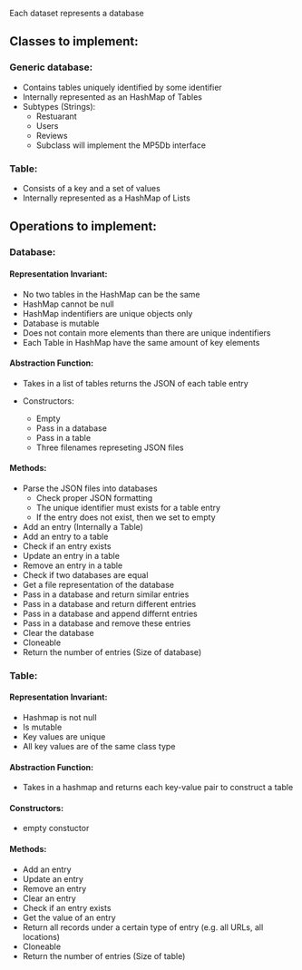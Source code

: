 Each dataset represents a database  

## Classes to implement:  

### Generic database:
  - Contains tables uniquely identified by some identifier
  - Internally represented as an HashMap of Tables
  - Subtypes (Strings):
	  - Restuarant
	  - Users
	  - Reviews
	  - Subclass will implement the MP5Db interface

### Table:  
- Consists of a key and a set of values
- Internally represented as a HashMap of Lists


## Operations to implement:

### Database:

#### Representation Invariant:
- No two tables in the HashMap can be the same
- HashMap cannot be null
- HashMap indentifiers are unique objects only
- Database is mutable
- Does not contain more elements than there are unique indentifiers
- Each Table in HashMap have the same amount of key elements  

#### Abstraction Function:
- Takes in a list of tables returns the JSON of each table entry  

- Constructors:
	- Empty
	- Pass in a database
	- Pass in a table
	- Three filenames represeting JSON files

#### Methods:
- Parse the JSON files into databases
	- Check proper JSON formatting
	- The unique identifier must exists for a table entry
	- If the entry does not exist, then we set to empty
- Add an entry (Internally a Table)
- Add an entry to a table
- Check if an entry exists
- Update an entry in a table
- Remove an entry in a table
- Check if two databases are equal
- Get a file representation of the database
- Pass in a database and return similar entries
- Pass in a database and return different entries
- Pass in a database and append differnt entries
- Pass in a database and remove these entries
- Clear the database
- Cloneable
- Return the number of entries (Size of database)

### Table:

#### Representation Invariant:
- Hashmap is not null
- Is mutable
- Key values are unique
- All key values are of the same class type  

#### Abstraction Function:
- Takes in a hashmap and returns each key-value pair to construct a table  

#### Constructors:
- empty constuctor

#### Methods:

- Add an entry
- Update an entry
- Remove an entry
- Clear an entry
- Check if an entry exists
- Get the value of an entry
- Return all records under a certain type of entry (e.g. all URLs, all locations)
- Cloneable
- Return the number of entries (Size of table)
